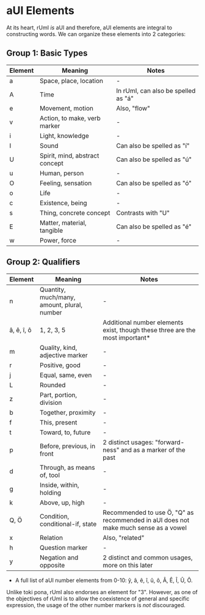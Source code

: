 # aUI Elements

At its heart, rUmI *is* aUI and therefore, aUI elements are integral to constructing words. We can organize these elements into 2 categories:

## Group 1: Basic Types

|Element|Meaning|Notes|
|-------|-------|-------------|
|a|Space, place, location|-|
|A|Time|In rUmI, can also be spelled as "á"|
|e|Movement, motion|Also, "flow"|
|v|Action, to make, verb marker|-|
|i|Light, knowledge|-|
|I|Sound|Can also be spelled as "í"|
|U|Spirit, mind, abstract concept|Can also be spelled as "ú"|
|u|Human, person|-|
|O|Feeling, sensation|Can also be spelled as "ó"|
|o|Life|-|
|c|Existence, being|-|
|s|Thing, concrete concept|Contrasts with "U"|
|E|Matter, material, tangible|Can also be spelled as "é"|
|w|Power, force|-|

## Group 2: Qualifiers

|Element|Meaning|Notes|
|-------|-------|-------------|
|n|Quantity, much/many, amount, plural, number|-|
|â, ê, î, ô|1, 2, 3, 5|Additional number elements exist, though these three are the most important*|
|m|Quality, kind, adjective marker|-|
|r|Positive, good|-|
|j|Equal, same, even|-|
|L|Rounded|-|
|z|Part, portion, division|-|
|b|Together, proximity|-|
|f|This, present|-|
|t|Toward, to, future|-|
|p|Before, previous, in front|2 distinct usages: "forward-ness" and as a marker of the past|
|d|Through, as means of, tool|-|
|g|Inside, within, holding|-|
|k|Above, up, high|-|
|Q, Ö|Condition, conditional-if, state|Recommended to use Ö, "Q" as recommended in aUI does not make much sense as a vowel|
|x|Relation|Also, "related"|
|h|Question marker|-|
|y|Negation and opposite|2 distinct and common usages, more on this later|


* A full list of aUI number elements from 0-10: ŷ, â, ê, î, û, ô, Â, Ê, Î, Û, Ô.


Unlike toki pona, rUmI also endorses an element for "3". However, as one of the objectives of rUmI is to allow the coexistence of general and specific expression,
 the usage of the other number markers is *not* discouraged.
